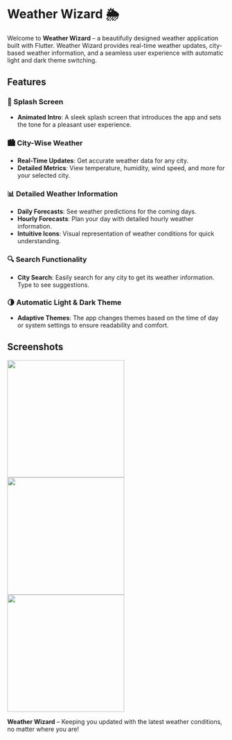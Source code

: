 # Weather Wizard 🌦️

Welcome to **Weather Wizard** – a beautifully designed weather application built with Flutter. Weather Wizard provides real-time weather updates, city-based weather information, and a seamless user experience with automatic light and dark theme switching.

## Features

### 🌟 Splash Screen
- **Animated Intro**: A sleek splash screen that introduces the app and sets the tone for a pleasant user experience.

### 🏙️ City-Wise Weather
- **Real-Time Updates**: Get accurate weather data for any city.
- **Detailed Metrics**: View temperature, humidity, wind speed, and more for your selected city.

### 📊 Detailed Weather Information
- **Daily Forecasts**: See weather predictions for the coming days.
- **Hourly Forecasts**: Plan your day with detailed hourly weather information.
- **Intuitive Icons**: Visual representation of weather conditions for quick understanding.

### 🔍 Search Functionality
- **City Search**: Easily search for any city to get its weather information. Type to see suggestions.

### 🌗 Automatic Light & Dark Theme
- **Adaptive Themes**: The app changes themes based on the time of day or system settings to ensure readability and comfort.

## Screenshots

<img src="https://github.com/JayKalsariya/weather_app/assets/141019761/9503f190-104a-4221-8d1a-c3d83ade15c2" width="270">

<img src="https://github.com/JayKalsariya/weather_app/assets/141019761/c5d365c0-d098-408b-8542-d7eeb5367e64" width="270">

<img src="https://github.com/JayKalsariya/weather_app/assets/141019761/23ff0e63-7cf0-4c78-b31d-d7ba0f0d8b6c" width="270">

**Weather Wizard** – Keeping you updated with the latest weather conditions, no matter where you are!
